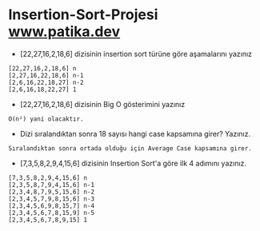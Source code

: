 # Insertion-Sort-Projesi www.patika.dev 
*   [22,27,16,2,18,6] dizisinin insertion sort türüne göre aşamalarını yazınız

 ```
 [22,27,16,2,18,6] n
 [2,27,16,22,18,6] n-1
 [2,6,16,22,18,27] n-2
 [2,6,16,18,22,27] 1
```
 *   [22,27,16,2,18,6] dizisinin Big O gösterimini yazınız
```
O(n²) yani olacaktır.
``` 

* Dizi sıralandıktan sonra 18 sayısı hangi case kapsamına girer? Yazınız.
```
Sıralandıktan sonra ortada olduğu için Average Case kapsamına girer.
```

*   [7,3,5,8,2,9,4,15,6] dizisinin Insertion Sort'a göre ilk 4 adımını yazınız.
``` 
[7,3,5,8,2,9,4,15,6] n
[2,3,5,8,7,9,4,15,6] n-1
[2,3,4,8,7,9,5,15,6] n-2
[2,3,4,5,7,9,8,15,6] n-3
[2,3,4,5,6,9,8,15,7] n-4
[2,3,4,5,6,7,8,15,9] n-5
[2,3,4,5,6,7,8,9,15] 1


